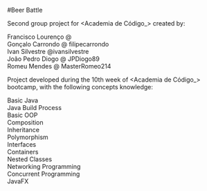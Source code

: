 #Beer Battle

Second group project for <Academia de Código_> created by:

Francisco Lourenço @ <br>
Gonçalo Carrondo @  filipecarrondo<br>
Ivan Silvestre @ivansilvestre <br>
João Pedro Diogo @ JPDiogo89 <br>
Romeu Mendes @ MasterRomeo214 <br>

Project developed during the 10th week of <Academia de Código_> bootcamp, with the following concepts knowledge:

Basic Java <br>
Java Build Process <br>
Basic OOP <br>
Composition <br>
Inheritance <br>
Polymorphism <br>
Interfaces <br>
Containers <br>
Nested Classes <br>
Networking Programming <br>
Concurrent Programming <br>
JavaFX <br>
